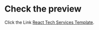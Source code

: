 # Check the preview

Click the Link [React Tech Services Template](https://hashamsarwar.github.io/react_tech_services_template/).

